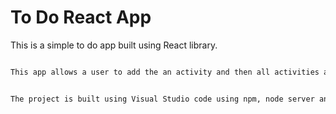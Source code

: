 # To Do React App

This is a simple to do app built using React library.

```markdown

This app allows a user to add the an activity and then all activities are added in the queue with the latest activity at the top.The user can also delete an acitvity through the x button infront of an activity provided that consisitency of the order of activities is maintained.


The project is built using Visual Studio code using npm, node server and various react libraries.

```





